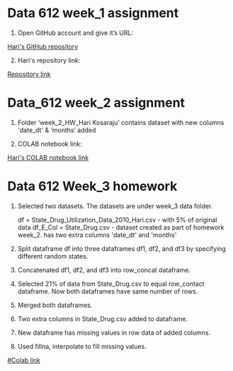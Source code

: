 # Data 612 week_1 assignment

1.	Open GitHub account and give it’s URL:

[Hari's GitHub repository](https://github.com/harikosaraju9)

2. Hari's repository link:

[Repository link](https://github.com/harikosaraju9/Data_612_assignments)

# Data_612 week_2 assignment

1. Folder ‘week_2_HW_Hari Kosaraju’ contains dataset with new columns 'date_dt' & ‘months’ added

2. COLAB notebook link:

[Hari's COLAB notebook link](https://colab.research.google.com/drive/1RYu_6Ecaxa4bcLCo-kVMaTbuQgRRoVmV?usp=sharing) 

# Data 612 Week_3 homework

1. Selected two datasets. The datasets are under week_3 data folder.

   df = State_Drug_Utilization_Data_2010_Hari.csv - with 5% of original data
   df_E_Col = State_Drug.csv - dataset created as part of homework week_2. has two extra columns 'date_dt' and 'months'
   
2. Split dataframe df into three dataframes df1, df2, and df3 by specifying different random states.

3. Concatenated df1, df2, and df3 into row_concat dataframe.

4. Selected 21% of  data from State_Drug.csv to equal row_contact dataframe. Now both dataframes have same number of rows.

5. Merged both dataframes.

6. Two extra columns in State_Drug.csv added to dataframe. 

7. New dataframe has missing values in row data of added columns.

8. Used fillna, interpolate to fill missing values.

[#Colab link](https://colab.research.google.com/drive/1LY5DOZD0z_DEkekfYWMuDsrPndBueWvH?usp=sharing)

